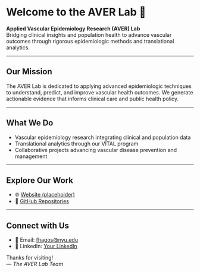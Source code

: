  # Welcome to the AVER Lab 👋

**Applied Vascular Epidemiology Research (AVER) Lab**  
Bridging clinical insights and population health to advance vascular outcomes through rigorous epidemiologic methods and translational analytics.

---

## Our Mission
The AVER Lab is dedicated to applying advanced epidemiologic techniques to understand, predict, and improve vascular health outcomes. We generate actionable evidence that informs clinical care and public health policy.

---

## What We Do
- Vascular epidemiology research integrating clinical and population data  
- Translational analytics through our VITAL program  
- Collaborative projects advancing vascular disease prevention and management  

---

## Explore Our Work
- 🌐 [Website (placeholder)](https://your-aver-lab-website-link.com)  
- 📂 [GitHub Repositories](https://github.com/fanahH?tab=repositories)  

---

## Connect with Us
- 📧 Email: fhagos@nyu.edu 
- 🔗 LinkedIn: [Your LinkedIn](https://linkedin.com/in/yourprofile)  

Thanks for visiting!  
*— The AVER Lab Team*

